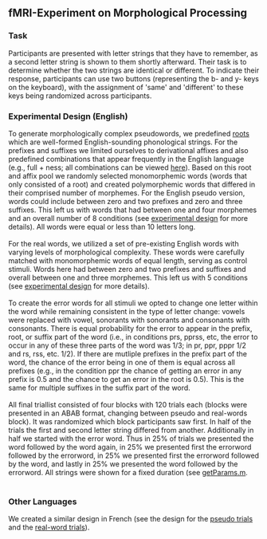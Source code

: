 ## fMRI-Experiment on Morphological Processing

### Task
Participants are presented with letter strings that they have to remember, as a second letter string is shown to them shortly afterward. Their task is to determine whether the two strings are identical or different. To indicate their response, participants can use two buttons (representing the b- and y- keys on the keyboard), with the assignment of 'same' and 'different' to these keys being randomized across participants. 
 
### Experimental Design (English)
To generate morphologically complex pseudowords, we predefined [roots](https://github.com/dbechar/Morphemes-Behavioral-Experiment/blob/main/experimental_design/roots_english.csv) which are well-formed English-sounding phonological strings. For the prefixes and suffixes we limited ourselves to derivational affixes and also predefined combinations that appear frequently in the English language (e.g., full + ness; all combinations can be viewed [here](https://github.com/dbechar/Morphemes-fMRI-Experiment/blob/main/experimental_design/english_pseudo/r.csv)). Based on this root and affix pool we randomly selected monomorphemic words (words that only consisted of a root) and created polymorphemic words that differed in their comprised number of morphemes. For the English pseudo version, words could include between zero and two prefixes and zero and three suffixes. This left us with words that had between one and four morphemes and an overall number of 8 conditions (see [experimental design](https://github.com/dbechar/Morphemes-fMRI-Experiment/blob/main/experimental_design/english_pseudo/design_english_pseudo.csv) for more details). All words were equal or less than 10 letters long.
<br><br>
For the real words, we utilized a set of pre-existing English words with varying levels of morphological complexity. These words were carefully matched with monomorphemic words of equal length, serving as control stimuli. Words here had between zero and two prefixes and suffixes and overall between one and three morphemes. This left us with 5 conditions (see [experimental design](https://github.com/dbechar/Morphemes-fMRI-Experiment/blob/main/experimental_design/english_real/design_english_real.csv) for more details).
<br><br>
To create the error words for all stimuli we opted to change one letter within the word while remaining consistent in the type of letter change: vowels were replaced with vowel, sonorants with sonorants and consonants with consonants. There is equal probability for the error to appear in the prefix, root, or suffix part of the word (i.e., in conditions prs, pprss, etc, the error to occur in any of these three parts of the word was 1/3; in pr, ppr, pppr 1/2 and rs, rss, etc. 1/2). If there are mutliple prefixes in the prefix part of the word, the chance of the error being in one of them is equal across all prefixes (e.g., in the condition ppr the chance of getting an error in any prefix is 0.5 and the chance to get an error in the root is 0.5). This is the same for multiple suffixes in the suffix part of the word.
<br><br>
All final triallist consisted of four blocks with 120 trials each (blocks were presented in an ABAB format, changing between pseudo and real-words block). It was randomized which block participants saw first. In half of the trials the first and second letter string differed from another. Additionally in half we started with the error word. Thus in 25% of trials we presented the word followed by the word again, in 25% we presented first the errorword followed by the errorword, in 25% we presented first the errorword followed by the word, and lastly in 25% we presented the word followed by the errorword. All strings were shown for a fixed duration (see [getParams.m](https://github.com/dbechar/Morphemes-fMRI-Experiment/blob/main/code/getParams.m). 
<br><br>


### Other Languages
We created a similar design in French (see the design for the [pseudo trials](https://github.com/dbechar/Morphemes-fMRI-Experiment/blob/main/experimental_design/french_pseudo/design_french_pseudo.csv) and the [real-word trials](https://github.com/dbechar/Morphemes-fMRI-Experiment/blob/main/experimental_design/french_real/design_french_real.csv)). 

